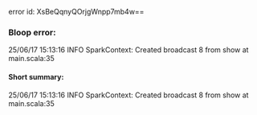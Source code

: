 error id: XsBeQqnyQOrjgWnpp7mb4w==
### Bloop error:

25/06/17 15:13:16 INFO SparkContext: Created broadcast 8 from show at main.scala:35
#### Short summary: 

25/06/17 15:13:16 INFO SparkContext: Created broadcast 8 from show at main.scala:35